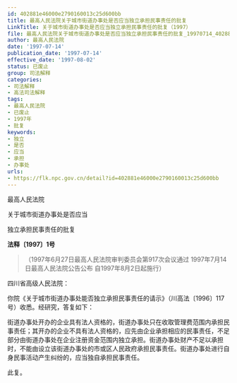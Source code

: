 ```yaml
---
id: 402881e46000e2790160013c25d600bb
title: 最高人民法院关于城市街道办事处是否应当独立承担民事责任的批复
LinkTitle: 关于城市街道办事处是否应当独立承担民事责任的批复（1997）
file: 最高人民法院关于城市街道办事处是否应当独立承担民事责任的批复_19970714_402881e46000e2790160013c25d600bb.docx
author: 最高人民法院
date: '1997-07-14'
publication_date: '1997-07-14'
effective_date: '1997-08-02'
status: 已废止
group: 司法解释
categories:
- 司法解释
- 高法司法解释
tags:
- 最高人民法院
- 已废止
- 1997年
- 批复
keywords:
- 独立
- 是否
- 应当
- 承担
- 办事处
urls:
- https://flk.npc.gov.cn/detail?id=402881e46000e2790160013c25d600bb
---
```


最高人民法院

关于城市街道办事处是否应当

独立承担民事责任的批复

**法释〔1997〕1号**

> （1997年6月27日最高人民法院审判委员会第917次会议通过 1997年7月14日最高人民法院公告公布 自1997年8月2日起施行）

四川省高级人民法院：

你院《关于城市街道办事处能否独立承担民事责任的请示》（川高法〔1996〕117号）收悉。经研究，答复如下：

街道办事处开办的企业具有法人资格的，街道办事处只在收取管理费范围内承担民事责任；其开办的企业不具有法人资格的，应先由企业承担相应的民事责任，不足部分由街道办事处在企业注册资金范围内独立承担。街道办事处财产不足以承担时，不能由设立该街道办事处的市或区人民政府承担民事责任。街道办事处进行自身民事活动产生纠纷的，应当独自承担民事责任。

此复。
